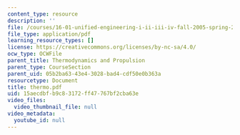 ```yaml
---
content_type: resource
description: ''
file: /courses/16-01-unified-engineering-i-ii-iii-iv-fall-2005-spring-2006/15aecdbfb9c83172ff47767bf2cba63e_thermo.pdf
file_type: application/pdf
learning_resource_types: []
license: https://creativecommons.org/licenses/by-nc-sa/4.0/
ocw_type: OCWFile
parent_title: Thermodynamics and Propulsion
parent_type: CourseSection
parent_uid: 05b2ba63-43e4-3028-bad4-cdf50e0b363a
resourcetype: Document
title: thermo.pdf
uid: 15aecdbf-b9c8-3172-ff47-767bf2cba63e
video_files:
  video_thumbnail_file: null
video_metadata:
  youtube_id: null
---
```

